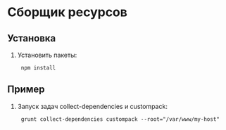 # Сборщик ресурсов

## Установка

1. Установить пакеты:

        npm install

## Пример

1. Запуск задач collect-dependencies и custompack:

        grunt collect-dependencies custompack --root="/var/www/my-host"

